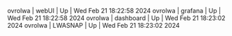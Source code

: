 ovrolwa | webUI | Up | Wed Feb 21 18:22:58 2024
ovrolwa | grafana | Up | Wed Feb 21 18:22:58 2024
ovrolwa | dashboard | Up | Wed Feb 21 18:23:02 2024
ovrolwa | LWASNAP | Up | Wed Feb 21 18:23:02 2024
